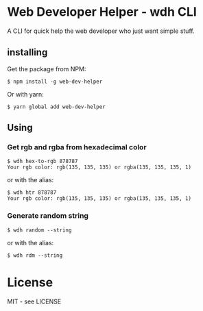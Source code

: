 # Web Developer Helper - wdh CLI

A CLI for quick help the web developer who just want simple stuff.

## installing

Get the package from NPM:

```shell
$ npm install -g web-dev-helper
```

Or with yarn:
```shell
$ yarn global add web-dev-helper
```

## Using

### Get rgb and rgba from hexadecimal color
```shell
$ wdh hex-to-rgb 878787
Your rgb color: rgb(135, 135, 135) or rgba(135, 135, 135, 1)
```
or with the alias:
```shell
$ wdh htr 878787
Your rgb color: rgb(135, 135, 135) or rgba(135, 135, 135, 1)
```

### Generate random string
```shell
$ wdh random --string
```
or with the alias:
```shell
$ wdh rdm --string
```

# License

MIT - see LICENSE

